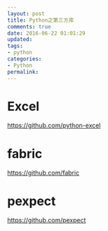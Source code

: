 ```yaml
---
layout: post
title: Python之第三方库
comments: true
date: 2016-06-22 01:01:29
updated:
tags:
- python
categories:
- Python
permalink:
---
```


# Excel

<https://github.com/python-excel>

# fabric

<https://github.com/fabric>

# pexpect

<https://github.com/pexpect>
